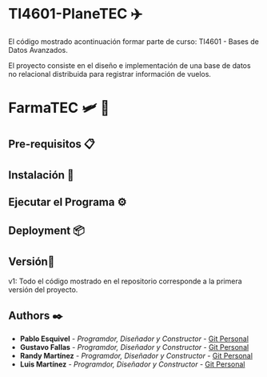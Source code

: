 # TI4601-PlaneTEC ✈️

El código mostrado acontinuación formar parte de curso: TI4601 - Bases de Datos Avanzados.

El proyecto consiste en el diseño e implementación de una base de datos no relacional distribuida para registrar información de vuelos.

# FarmaTEC 🛩 💺

## Pre-requisitos 📋

## Instalación 🔧

## Ejecutar el Programa ⚙️

## Deployment 📦

## Versión📌

v1: Todo el código mostrado en el repositorio corresponde a la primera versión del proyecto.

## Authors ✒️

- **Pablo Esquivel** - _Programdor, Diseñador y Constructor_ - [Git Personal](https://github.com/Chanchus)
- **Gustavo Fallas** - _Programdor, Diseñador y Constructor_ - [Git Personal](https://github.com/luisjo81)
- **Randy Martínez** - _Programdor, Diseñador y Constructor_ - [Git Personal](https://github.com/randyma01)
- **Luis Martínez** - _Programdor, Diseñador y Constructor_ - [Git Personal](https://github.com/randyma01)

